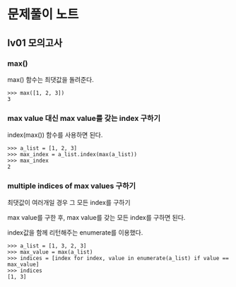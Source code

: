 # 문제풀이 노트
## lv01 모의고사
### max()
max() 함수는 최댓값을 돌려준다.
```
>>> max([1, 2, 3])
3
```


### max value 대신 max value를 갖는 index 구하기
index(max()) 함수를 사용하면 된다.
```
>>> a_list = [1, 2, 3]
>>> max_index = a_list.index(max(a_list))
>>> max_index
2
```


### multiple indices of max values 구하기
최댓값이 여러개일 경우 그 모든 index를 구하기

max value를 구한 후, max value를 갖는 모든 index를 구하면 된다.

index값을 함께 리턴해주는 enumerate를 이용했다.
```
>>> a_list = [1, 3, 2, 3]
>>> max_value = max(a_list)
>>> indices = [index for index, value in enumerate(a_list) if value == max_value]
>>> indices
[1, 3]
```
